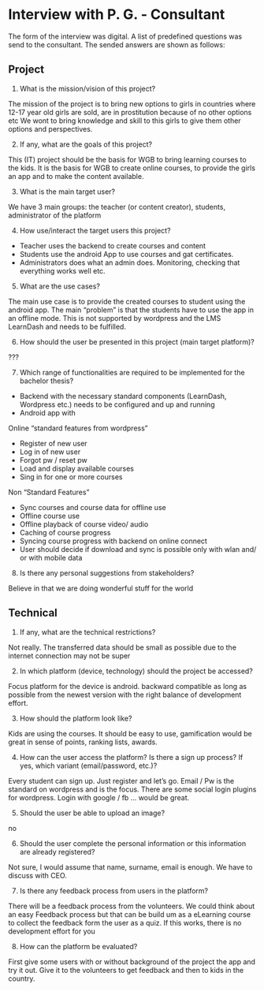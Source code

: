 # Interview with P. G. - Consultant

The form of the interview was digital. A list of predefined questions was send to the consultant. The sended answers are shown as follows:

## Project

1. What is the mission/vision of this project?

The mission of the project is to bring new options to girls in countries where 12-17 year old girls are sold, are in prostitution because of no other options etc We wont to bring knowledge and skill to this girls to give them other options and perspectives.

2. If any, what are the goals of this project?

This (IT) project should be the basis for WGB to bring learning courses to the kids. It is the basis for WGB to create online courses, to provide the girls an app and to make the content available.

3. What is the main target user?

 We have 3 main groups:
 the teacher (or content creator), students, administrator of the platform

4. How use/interact the target users this project?

- Teacher uses the backend to create courses and content
- Students use the android App to use courses and gat certificates.
- Administrators does what an admin does. Monitoring, checking that everything works well etc.
 
5. What are the use cases?

The main use case is to provide the created courses to student using the android app. The main “problem” is that the students have to use the app in an offline mode. This is not supported by wordpress and the LMS LearnDash and needs to be fulfilled.

6. How should the user be presented in this project (main target platform)?

???

7. Which range of functionalities are required to be implemented for the bachelor thesis?

- Backend with the necessary standard components (LearnDash, Wordpress etc.) needs to be configured and up and running
- Android app with

Online “standard features from wordpress”

- Register of new user
- Log in of new user
- Forgot pw / reset pw
- Load and display available courses
- Sing in for one or more courses

Non “Standard Features”

- Sync courses and course data for offline use
- Offline course use
- Offline playback of course video/ audio
- Caching of course progress
- Syncing course progress with backend on online connect
- User should decide if download and sync is possible only with wlan and/ or with mobile data

8. Is there any personal suggestions from stakeholders?

Believe in that we are doing wonderful stuff for the world

## Technical

1. If any, what are the technical restrictions?

Not really. The transferred data should be small as possible due to the internet connection may not be super

2. In which platform (device, technology) should the project be accessed?

Focus platform for the device is android. backward compatible as long as possible from the newest version with the right balance of development effort.

3. How should the platform look like?

Kids are using the courses. It should be easy to use, gamification would be great in sense of points, ranking lists, awards.

4. How can the user access the platform? Is there a sign up process? If yes, which variant (email/password, etc.)?

Every student can sign up. Just register and let’s go. Email / Pw is the standard on wordpress and is the focus. There are some social login plugins for wordpress. Login with google / fb … would be great.

5. Should the user be able to upload an image?

no

6. Should the user complete the personal information or this information are already registered?

Not sure, I would assume that name, surname, email is enough. We have to discuss with CEO.

7. Is there any feedback process from users in the platform?

There will be a feedback process from the volunteers. We could think about an easy Feedback process but that can be build um as a eLearning course to collect the feedback form the user as a quiz. If this works, there is no development effort for you

8. How can the platform be evaluated?

First give some users with or without background of the project the app and try it out.
Give it to the volunteers to get feedback and then to kids in the country.
